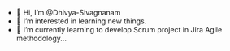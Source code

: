 - 👋 Hi, I’m @Dhivya-Sivagnanam
- 👀 I’m interested in learning new things.  
- 🌱 I’m currently learning to develop Scrum project in Jira Agile methodology...


<!---
Dhivya-Sivagnanam/Dhivya-Sivagnanam is a ✨ special ✨ repository because its `README.md` (this file) appears on your GitHub profile.
You can click the Preview link to take a look at your changes.
--->
